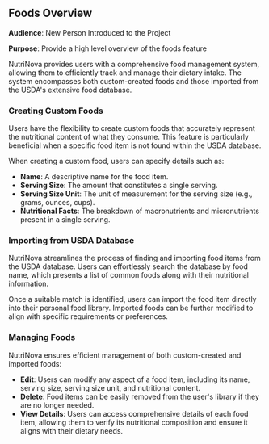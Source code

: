 ## **Foods Overview**

**Audience**: New Person Introduced to the Project

**Purpose**: Provide a high level overview of the foods feature

NutriNova provides users with a comprehensive food management system, allowing them to efficiently track and manage their dietary intake. The system encompasses both custom-created foods and those imported from the USDA's extensive food database.

### **Creating Custom Foods**

Users have the flexibility to create custom foods that accurately represent the nutritional content of what they consume. This feature is particularly beneficial when a specific food item is not found within the USDA database.

When creating a custom food, users can specify details such as:

- **Name**: A descriptive name for the food item.
- **Serving Size**: The amount that constitutes a single serving.
- **Serving Size Unit**: The unit of measurement for the serving size (e.g., grams, ounces, cups).
- **Nutritional Facts**: The breakdown of macronutrients and micronutrients present in a single serving.

### **Importing from USDA Database**

NutriNova streamlines the process of finding and importing food items from the USDA database. Users can effortlessly search the database by food name, which presents a list of common foods along with their nutritional information.

Once a suitable match is identified, users can import the food item directly into their personal food library. Imported foods can be further modified to align with specific requirements or preferences.

### **Managing Foods**

NutriNova ensures efficient management of both custom-created and imported foods:

- **Edit**: Users can modify any aspect of a food item, including its name, serving size, serving size unit, and nutritional content.
- **Delete**: Food items can be easily removed from the user's library if they are no longer needed.
- **View Details**: Users can access comprehensive details of each food item, allowing them to verify its nutritional composition and ensure it aligns with their dietary needs.
